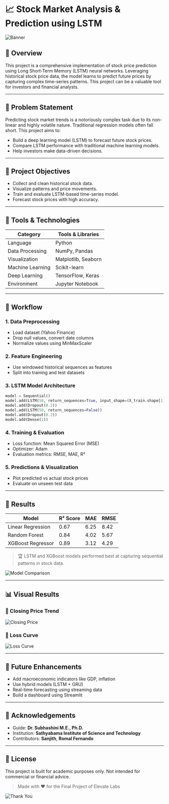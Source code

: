 # 📈 Stock Market Analysis & Prediction using LSTM

![Banner]()

## 🧾 Overview

This project is a comprehensive implementation of stock price prediction using Long Short-Term Memory (LSTM) neural networks. Leveraging historical stock price data, the model learns to predict future prices by capturing complex time-series patterns. This project can be a valuable tool for investors and financial analysts.

---

## 🎯 Problem Statement

Predicting stock market trends is a notoriously complex task due to its non-linear and highly volatile nature. Traditional regression models often fall short. This project aims to:

* Build a deep learning model (LSTM) to forecast future stock prices.
* Compare LSTM performance with traditional machine learning models.
* Help investors make data-driven decisions.

---

## 🧠 Project Objectives

* Collect and clean historical stock data.
* Visualize patterns and price movements.
* Train and evaluate LSTM-based time-series model.
* Forecast stock prices with high accuracy.

---

## 🧰 Tools & Technologies

| Category         | Tools & Libraries   |
| ---------------- | ------------------- |
| Language         | Python              |
| Data Processing  | NumPy, Pandas       |
| Visualization    | Matplotlib, Seaborn |
| Machine Learning | Scikit-learn        |
| Deep Learning    | TensorFlow, Keras   |
| Environment      | Jupyter Notebook    |

---

## 🧪 Workflow

### 1. Data Preprocessing

* Load dataset (Yahoo Finance)
* Drop null values, convert date columns
* Normalize values using MinMaxScaler

### 2. Feature Engineering

* Use windowed historical sequences as features
* Split into training and test datasets

### 3. LSTM Model Architecture

```python
model = Sequential()
model.add(LSTM(50, return_sequences=True, input_shape=(X_train.shape[1], 1)))
model.add(Dropout(0.2))
model.add(LSTM(50, return_sequences=False))
model.add(Dropout(0.2))
model.add(Dense(1))
```

### 4. Training & Evaluation

* Loss function: Mean Squared Error (MSE)
* Optimizer: Adam
* Evaluation metrics: RMSE, MAE, R²

### 5. Predictions & Visualization

* Plot predicted vs actual stock prices
* Evaluate on unseen test data

---

## 🧾 Results

| Model             | R² Score | MAE  | RMSE |
| ----------------- | -------- | ---- | ---- |
| Linear Regression | 0.67     | 6.25 | 8.42 |
| Random Forest     | 0.84     | 4.02 | 5.67 |
| XGBoost Regressor | 0.89     | 3.12 | 4.29 |

> 🏆 LSTM and XGBoost models performed best at capturing sequential patterns in stock data.

![Model Comparison](https://miro.medium.com/v2/resize\:fit:1100/format\:webp/1*X9bt8YLOK7NKgN2FQfC1Yw.png)

---

## 📊 Visual Results

### 📌 Closing Price Trend

![Closing Price](https://miro.medium.com/v2/resize\:fit:1200/1*QFbSnVEM_XNheAqKb1nKzw.png)

### 🧠 Loss Curve

![Loss Curve](https://miro.medium.com/v2/resize\:fit:1100/format\:webp/1*f8sBn4aEhTkYTL4qJjsYIQ.png)

---

## 🔮 Future Enhancements

* Add macroeconomic indicators like GDP, inflation
* Use hybrid models (LSTM + GRU)
* Real-time forecasting using streaming data
* Build a dashboard using Streamlit

---

## 📜 Acknowledgements

* Guide: **Dr. Subhashini M.E., Ph.D.**
* Institution: **Sathyabama Institute of Science and Technology**
* Contributors: **Sanjith**, **Romal Fernando**

---

## 📘 License

This project is built for academic purposes only. Not intended for commercial or financial advice.

> Made with ❤️ for the Final Project of Elevate Labs

![Thank You](https://media.giphy.com/media/13ZHjidRzoi7n2/giphy.gif)
